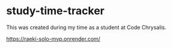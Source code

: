 # study-time-tracker

This was created during my time as a student at Code Chrysalis.

https://raeki-solo-mvp.onrender.com/
